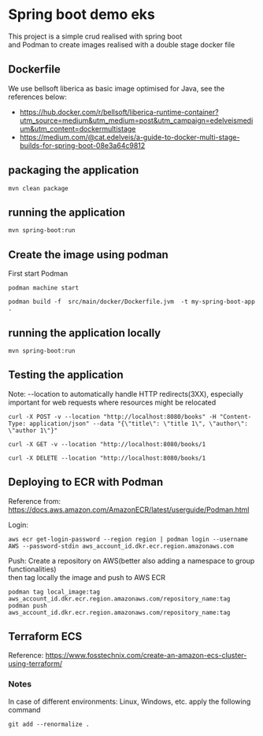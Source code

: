 # Spring boot demo eks
This project is a simple crud realised with spring boot \
and Podman to create images realised with a double stage docker file


## Dockerfile
We use bellsoft liberica as basic image optimised for Java, see the references below:
- https://hub.docker.com/r/bellsoft/liberica-runtime-container?utm_source=medium&utm_medium=post&utm_campaign=edelveismedium&utm_content=dockermultistage
- https://medium.com/@cat.edelveis/a-guide-to-docker-multi-stage-builds-for-spring-boot-08e3a64c9812
  
## packaging the application
```shell script
mvn clean package
```

## running the application
```shell script
mvn spring-boot:run
```


## Create the image using podman
First start Podman
```shell script
podman machine start
```
```shell script
podman build -f  src/main/docker/Dockerfile.jvm  -t my-spring-boot-app .
```

## running the application locally

```shell script
mvn spring-boot:run
```


## Testing the application
Note: --location  to automatically handle HTTP redirects(3XX), especially important for web requests where resources might be relocated
```shell script
curl -X POST -v --location "http://localhost:8080/books" -H "Content-Type: application/json" --data "{\"title\": \"title 1\", \"author\": \"author 1\"}"
```
```shell script
curl -X GET -v --location "http://localhost:8080/books/1
```
```shell script
curl -X DELETE --location "http://localhost:8080/books/1
```


## Deploying to ECR with Podman
Reference from: https://docs.aws.amazon.com/AmazonECR/latest/userguide/Podman.html

Login:
```
aws ecr get-login-password --region region | podman login --username AWS --password-stdin aws_account_id.dkr.ecr.region.amazonaws.com
```

Push:
Create a repository on AWS(better also adding a namespace to group functionalities)\
 then tag locally the image and push to AWS ECR
```
podman tag local_image:tag aws_account_id.dkr.ecr.region.amazonaws.com/repository_name:tag 
podman push aws_account_id.dkr.ecr.region.amazonaws.com/repository_name:tag

```

## Terraform ECS
Reference: https://www.fosstechnix.com/create-an-amazon-ecs-cluster-using-terraform/

### Notes
In case of different environments: Linux, Windows, etc. apply the following command
```shell script
git add --renormalize .
```